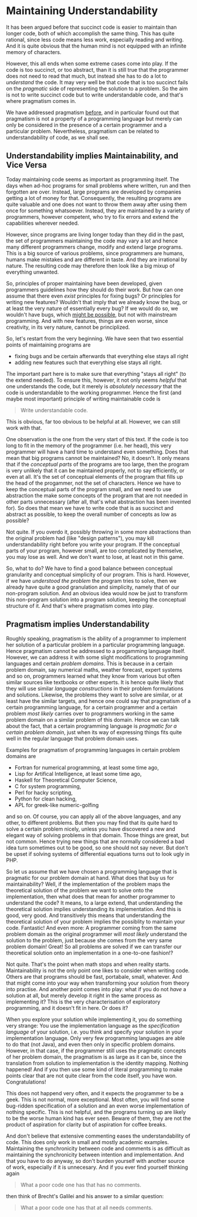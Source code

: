 # Maintaining Understandability

It has been argued before that succinct code is easier to maintain than longer code, both of which
accomplish the same thing.  This has quite rational, since less code means less work, especially
reading and writing.  And it is quite obvious that the human mind is not equipped with an infinite
memory of characters.

However, this all ends when some extreme cases come into play.  If the code is too succinct, or too
abstract, than it is still true that the programmer does not need to read that much, but instead she
has to do a lot to *understand* the code.  It may very well be that code that is too succinct fails
on the *pragmatic* side of representing the solution to a problem.  So the aim is not to write
succinct code but to write understandable code, and that's where pragmatism comes in.

We have addressed pragmatism
[before](/essays#on-the-pragmatic-power-of-programming-languages), and in particular found
out that pragmatism is not a property of a programming language but merely can only be
considered in the presence of a certain programmer and a particular problem.
Nevertheless, pragmatism can be related to understandability of code, as we shall see.

## Understandability implies Maintainability, and Vice Versa

Today maintaining code seems as important as programming itself.  The days when ad-hoc programs for
small problems where written, run and then forgotten are over.  Instead, large programs are
developed by companies getting a lot of money for that.  Consequently, the resulting programs are
quite valuable and one does not want to throw them away after using them once for something
whatsoever.  Instead, they are maintained by a variety of programmers, however competent, who try to
fix errors and extend the capabilities wherever needed.

However, since programs are living longer today than they did in the past, the set of programmers
maintaining the code may vary a lot and hence many different programmers change, modify and extend
large programs.  This is a big source of various problems, since programmers are humans, humans make
mistakes and are different in taste.  And they are irrational by nature.  The resulting code may
therefore then look like a big mixup of everything unwanted.

So, principles of proper maintaining have been developed, given programmers guidelines how they
should do their work.  But how can one assume that there even *exist* principles for fixing bugs?
Or principles for writing new features?  Wouldn't that imply that we already know the bug, or at
least the very nature of essentially every bug?  If we would do so, we wouldn't have bugs, which
[might be possible][landoflisp], but not with mainstream programming.  And with new features, things
are even worse, since creativity, in its very nature, cannot be principlized.

[landoflisp]: http://landoflisp.com

So, let's restart from the very beginning.  We have seen that two essential points of maintaining
programs are

* fixing bugs and be certain afterwards that everything else stays all right
* adding new features such that everything else stays all right.

The important part here is to make sure that everything "stays all right" (to the extend needed).
To ensure this, however, it not only seems *helpful* that one understands the code, but it merely is
*absolutely necessary* that the code is understandable to the working programmer.  Hence the first
(and maybe most important) principle of writing maintainable code is

>  Write understandable code.

This is obvious, far too obvious to be helpful at all.  However, we can still work with that.

One observation is the one from the very start of this text.  If the code is too long to fit in the
memory of the programmer (i.e. her head), this very programmer will have a hard time to understand
even something.  Does that mean that big programs cannot be maintained?  No, it doesn't.  It only
means that if the *conceptual parts* of the programs are too large, then the program is very
unlikely that it can be maintained properly, not to say efficiently, or even at all.  It's the set
of conceptual elements of the program that fills up the head of the progammer, not the set of
characters.  Hence we have to keep the conceptual parts of the program small, and we need to use
abstraction the make some concepts of the program that are not needed in other parts unnecessary
(after all, that's what abstraction has been invented for). So does that mean we have to write code
that is as succinct and abstract as possible, to keep the overall number of concepts as low as
possible?

Not quite.  If you overdo it, possibly throwing in some more abstractions than the original problem
had (like "design patterns"), you may kill understandability right before you write your program.
If the conceptual parts of your program, however small, are too complicated by themselve, you may
lose as well.  And we don't want to lose, at least not in this game.

So, what to do?  We have to find a good balance between conceptual granularity and conceptual
simplicity of our program.  This is hard.  However, if we have *understood the problem* the program
tries to solve, then we already have quite a good granulation and simplicity, namely that of our
non-program solution.  And an obvious idea would now be just to transform this non-program solution
into a program solution, keeping the conceptual structure of it.  And that's where pragmatism comes
into play.

## Pragmatism implies Understandability

Roughly speaking, pragmatism is the ability of a programmer to implement her solution of a
particular problem in a particular programming language.  Hence pragmatism cannot be addressed to a
progamming language itself.  However, we can address it with some slight modifications to
programming languages and certain *problem domains*.  This is because in a certain problem domain,
say numerical maths, weather forecast, expert systems and so on, programmers learned what they know
from various but often similar sources like textbooks or other experts.  It is hence quite likely
that they will use similar *language constructions* in their problem formulations and solutions.
Likewise, the problems they want to solve are similar, or at least have the similar targets, and
hence one could say that pragmatism of a certain programming language, for a certain programmer and
a certain problem *most likely* carries over to programmers working in the same problem domain on a
similar problem of this domain.  Hence we can talk about the fact, that a certain programming
language is *pragmatic for a certain problem domain*, just when its way of expressing things fits
quite well in the regular language that problem domain uses.

Examples for pragmatism of programming languages in certain problem domains are

* Fortran for numerical programming, at least some time ago,
* Lisp for Artifical Intelligence, at least some time ago,
* Haskell for Theoretical Computer Science,
* C for system programming,
* Perl for hacky scripting,
* Python for clean hacking,
* APL for greek-like numeric-golfing

and so on.  Of course, you can apply all of the above languages, and any other, to different
problems.  But then you may find that its quite hard to solve a certain problem nicely, unless you
have discovered a new and elegant way of solving problems in that domain.  Those things are great,
but not common.  Hence trying new things that are normally considered a bad idea turn sometimes out
to be good, so one should not say never.  But don't be upset if solving systems of differential
equations turns out to look ugly in PHP.

So let us assume that we have chosen a programming language that is pragmatic for our problem domain
at hand.  What does that buy us for maintainability?  Well, if the implementation of the problem
maps the theoretical solution of the problem we want to solve onto the implementation, then what
does that mean for another programmer to understand the code?  It means, to a large extend, that
understanding the theoretical solution implies understanding its implementation.  And this is good,
very good.  And transitively this means that understanding the theoretical solution of your problem
implies the possiblity to maintain your code.  Fantastic!  And even more: A programmer coming from
the same problem domain as the original programmer will *most likely* understand the solution to the
problem, just because she comes from the very same problem domain!  Great!  So all problems are
solved if we can transfer our theoretical solution onto an implementation in a one-to-one fashion!?

Not quite.  That's the point when math stops and when reality starts.  Maintainability is not the
only point one likes to consider when writing code.  Others are that programs should be fast,
portabale, small, whatever.  And that might come into your way when transforming your solution from
theory into practise.  And another point comes into play: what if you do not *have* a solution at
all, but merely develop it right in the same process as implementing it?  This is the very
characterisation of exploratory programming, and it doesn't fit in here.  Or does it?

When you explore your solution while implementing it, you do something very strange: You use the
implementation language as the *specification language* of your solution, i.e. you think and specify
your solution in your implementation language.  Only very few programming languages are able to do
that (not Java), and even then only in specific problem domains.  However, in that case, if the
programmer still uses the pragmatic concepts of her problem domain, the pragmatism is as large as it
can be, since the translation from solution to implementation is the identity mapping.  Nothing
happened!  And if you then use some kind of literal programming to make points clear that are not
quite clear from the code itself, you have won.  Congratulations!

This does not happend very often, and it expects the programmer to be a geek.  This is not normal,
more exceptional.  Most often, you will find some bug-ridden specification of a solution and an even
worse implementation of nothing specific.  This is not helpful, and the programs turning up are
likely to be the worse human kind has ever seen.  Beware of them, they are not the product of
aspiration for clarity but of aspiration for coffee breaks.

And don't believe that extensive commenting eases the understandability of code.  This does only
work in small and mostly academic examples.  Maintaining the synchronicity between code and comments
is as difficult as maintaining the synchronicity between intention and implementation.  And that you
have to do anyway, so don't burden yourself with another source of work, especially if it is
unnecesary.  And if you ever find yourself thinking again

> What a poor code one has that has no comments.

then think of Brecht's Galilei and his answer to a similar question:

> What a poor code one has that at all needs comments.
